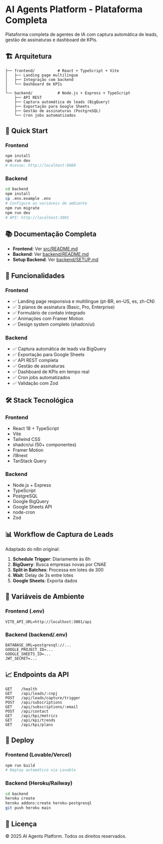 # AI Agents Platform - Plataforma Completa

Plataforma completa de agentes de IA com captura automática de leads, gestão de assinaturas e dashboard de KPIs.

## 🏗️ Arquitetura

```
├── frontend/          # React + TypeScript + Vite
│   ├── Landing page multilíngue
│   ├── Integração com backend
│   └── Dashboard de KPIs
│
└── backend/           # Node.js + Express + TypeScript
    ├── API REST
    ├── Captura automática de leads (BigQuery)
    ├── Exportação para Google Sheets
    ├── Gestão de assinaturas (PostgreSQL)
    └── Cron jobs automatizados
```

## 🚀 Quick Start

### Frontend
```bash
npm install
npm run dev
# Acesse: http://localhost:8080
```

### Backend
```bash
cd backend
npm install
cp .env.example .env
# Configure as variáveis de ambiente
npm run migrate
npm run dev
# API: http://localhost:3001
```

## 📚 Documentação Completa

- **Frontend**: Ver [src/README.md](src/README.md)
- **Backend**: Ver [backend/README.md](backend/README.md)
- **Setup Backend**: Ver [backend/SETUP.md](backend/SETUP.md)

## 🎯 Funcionalidades

### Frontend
- ✅ Landing page responsiva e multilíngue (pt-BR, en-US, es, zh-CN)
- ✅ 3 planos de assinatura (Basic, Pro, Enterprise)
- ✅ Formulário de contato integrado
- ✅ Animações com Framer Motion
- ✅ Design system completo (shadcn/ui)

### Backend
- ✅ Captura automática de leads via BigQuery
- ✅ Exportação para Google Sheets
- ✅ API REST completa
- ✅ Gestão de assinaturas
- ✅ Dashboard de KPIs em tempo real
- ✅ Cron jobs automatizados
- ✅ Validação com Zod

## 🛠️ Stack Tecnológica

### Frontend
- React 18 + TypeScript
- Vite
- Tailwind CSS
- shadcn/ui (50+ componentes)
- Framer Motion
- i18next
- TanStack Query

### Backend
- Node.js + Express
- TypeScript
- PostgreSQL
- Google BigQuery
- Google Sheets API
- node-cron
- Zod

## 📊 Workflow de Captura de Leads

Adaptado do n8n original:

1. **Schedule Trigger**: Diariamente às 6h
2. **BigQuery**: Busca empresas novas por CNAE
3. **Split in Batches**: Processa em lotes de 300
4. **Wait**: Delay de 3s entre lotes
5. **Google Sheets**: Exporta dados

## 🔐 Variáveis de Ambiente

### Frontend (.env)
```env
VITE_API_URL=http://localhost:3001/api
```

### Backend (backend/.env)
```env
DATABASE_URL=postgresql://...
GOOGLE_PROJECT_ID=...
GOOGLE_SHEETS_ID=...
JWT_SECRET=...
```

## 📈 Endpoints da API

```
GET    /health
GET    /api/leads/:cnpj
POST   /api/leads/capture/trigger
POST   /api/subscriptions
GET    /api/subscriptions/:email
POST   /api/contact
GET    /api/kpi/metrics
GET    /api/kpi/trends
GET    /api/kpi/plans
```

## 🚀 Deploy

### Frontend (Lovable/Vercel)
```bash
npm run build
# Deploy automático via Lovable
```

### Backend (Heroku/Railway)
```bash
cd backend
heroku create
heroku addons:create heroku-postgresql
git push heroku main
```

## 📝 Licença

© 2025 AI Agents Platform. Todos os direitos reservados.
